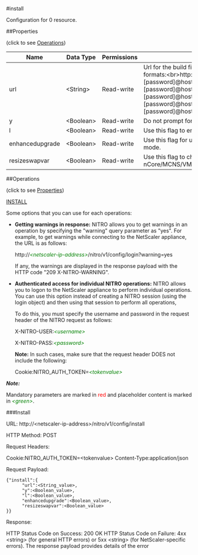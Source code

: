 #install

Configuration for 0 resource.


##Properties 
<span>(click to see [Operations](#operations))</span>


<table><thead><tr><th>Name</th><th> Data Type</th><th> Permissions</th><th>Description</th></tr></thead><tbody><tr><td>url</td><td>&lt;String></td><td>Read-write</td><td>Url for the build file. Must be in the following formats:&lt;br>http://[user]:[password]@host/path/to/file&lt;br>https://[user]:[password]@host/path/to/file&lt;br>sftp://[user]:[password]@host/path/to/file&lt;br>scp://[user]:[password]@host/path/to/file&lt;br>ftp://[user]:[password]@host/path/to/file&lt;br>file://path/to/file.</td><tr><tr><td>y</td><td>&lt;Boolean></td><td>Read-write</td><td>Do not prompt for yes/no before rebooting.</td><tr><tr><td>l</td><td>&lt;Boolean></td><td>Read-write</td><td>Use this flag to enable callhome.</td><tr><tr><td>enhancedupgrade</td><td>&lt;Boolean></td><td>Read-write</td><td>Use this flag for upgrading from/to enhancement mode.</td><tr><tr><td>resizeswapvar</td><td>&lt;Boolean></td><td>Read-write</td><td>Use this flag to change swap size on ONLY 64bit nCore/MCNS/VMPE systems NON-VPX systems.</td><tr></tbody></table>
##Operations 
<span>(click to see [Properties](#properties))</span>


[INSTALL](#install)


Some options that you can use for each operations:
<ul><li><p><b>Getting warnings in response:</b> NITRO allows you to get warnings in an operation by specifying the "warning" query parameter as "yes". For example, to get warnings while connecting to the NetScaler appliance, the URL is as follows:</p><p>http://<span style="color:green;font-style:italic;">&lt;netscaler-ip-address&gt;</span>/nitro/v1/config/login?warning=yes</p><p>If any, the warnings are displayed in the response payload with the HTTP code "209 X-NITRO-WARNING".</p></li><li><p><b>Authenticated access for individual NITRO operations:</b> NITRO allows you to logon to the NetScaler appliance to perform individual operations. You can use this option instead of creating a NITRO session (using the login object) and then using that session to perform all operations,</p><p>To do this, you must specify the username and password in the request header of the NITRO request as follows:</p><p>X-NITRO-USER:<span style="color:green;font-style:italic;">&lt;username&gt;</span></p><p>X-NITRO-PASS:<span style="color:green;font-style:italic;">&lt;password&gt;</span></p><p><b>Note:</b> In such cases, make sure that the request header DOES not include the following:</p><p>Cookie:NITRO_AUTH_TOKEN=<span style="color:green;font-style:italic;">&lt;tokenvalue&gt;</span></p></li></ul>



***Note:*** 
Mandatory parameters are marked in <span style="color:#FF0000;">red</span> and placeholder content is marked in <span style="color:green;font-style:italic">&lt;green&gt;</span>.

###Install



URL: http://&lt;netscaler-ip-address&gt;/nitro/v1/config/install
HTTP Method: POST
Request Headers:

Cookie:NITRO_AUTH_TOKEN=&lt;tokenvalue&gt;Content-Type:application/json

Request Payload: ```{"install":{      "url":<String_value>,      "y":<Boolean_value>,      "l":<Boolean_value>,      "enhancedupgrade":<Boolean_value>,      "resizeswapvar":<Boolean_value>}}```
Response:
HTTP Status Code on Success: 200 OKHTTP Status Code on Failure: 4xx &lt;string&gt; (for general HTTP errors) or 5xx &lt;string&gt; (for NetScaler-specific errors). The response payload provides details of the error


